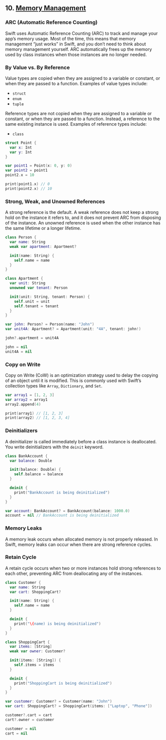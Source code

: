 ## 10. [Memory Management](https://docs.swift.org/swift-book/LanguageGuide/AutomaticReferenceCounting.html)

### ARC (Automatic Reference Counting)
Swift uses Automatic Reference Counting (ARC) to track and manage your app’s memory usage. Most of the time, this means that memory management “just works” in Swift, and you don’t need to think about memory management yourself. ARC automatically frees up the memory used by class instances when those instances are no longer needed.

### By Value vs. By Reference
Value types are copied when they are assigned to a variable or constant, or when they are passed to a function. Examples of value types include:
- `struct`
- `enum`
- `tuple`

Reference types are not copied when they are assigned to a variable or constant, or when they are passed to a function. Instead, a reference to the same existing instance is used. Examples of reference types include:
- `class`

```swift
struct Point {
  var x: Int
  var y: Int
}

var point1 = Point(x: 0, y: 0)
var point2 = point1
point2.x = 10

print(point1.x) // 0
print(point2.x) // 10
```

### Strong, Weak, and Unowned References
A strong reference is the default. A weak reference does not keep a strong hold on the instance it refers to, and it does not prevent ARC from disposing of the instance. An unowned reference is used when the other instance has the same lifetime or a longer lifetime.

```swift
class Person {
  var name: String
  weak var apartment: Apartment?

  init(name: String) {
    self.name = name
  }
}

class Apartment {
  var unit: String
  unowned var tenant: Person

  init(unit: String, tenant: Person) {
    self.unit = unit
    self.tenant = tenant
  }
}

var john: Person? = Person(name: "John")
var unit4A: Apartment? = Apartment(unit: "4A", tenant: john!)

john?.apartment = unit4A

john = nil
unit4A = nil
```

### Copy on Write
Copy on Write (CoW) is an optimization strategy used to delay the copying of an object until it is modified. This is commonly used with Swift’s collection types like `Array`, `Dictionary`, and `Set`.

```swift
var array1 = [1, 2, 3]
var array2 = array1
array2.append(4)

print(array1) // [1, 2, 3]
print(array2) // [1, 2, 3, 4]
```

### Deinitializers
A deinitializer is called immediately before a class instance is deallocated. You write deinitializers with the `deinit` keyword.

```swift
class BankAccount {
  var balance: Double

  init(balance: Double) {
    self.balance = balance
  }

  deinit {
    print("BankAccount is being deinitialized")
  }
}

var account: BankAccount? = BankAccount(balance: 1000.0)
account = nil // BankAccount is being deinitialized
```

### Memory Leaks
A memory leak occurs when allocated memory is not properly released. In Swift, memory leaks can occur when there are strong reference cycles.

### Retain Cycle
A retain cycle occurs when two or more instances hold strong references to each other, preventing ARC from deallocating any of the instances.

```swift
class Customer {
  var name: String
  var cart: ShoppingCart?

  init(name: String) {
    self.name = name
  }

  deinit {
    print("\(name) is being deinitialized")
  }
}

class ShoppingCart {
  var items: [String]
  weak var owner: Customer?

  init(items: [String]) {
    self.items = items
  }

  deinit {
    print("ShoppingCart is being deinitialized")
  }
}

var customer: Customer? = Customer(name: "John")
var cart: ShoppingCart? = ShoppingCart(items: ["Laptop", "Phone"])

customer?.cart = cart
cart?.owner = customer

customer = nil
cart = nil
```
